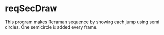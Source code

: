 # reqSecDraw
This program makes Recaman sequence by showing each jump using semi circles. One semicircle is added every frame.
